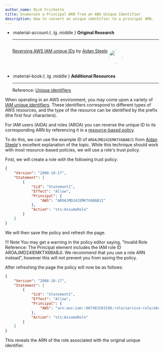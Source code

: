 ```yaml
---
author_name: Nick Frichette
title: Enumerate a Principal ARN from an AWS Unique Identifier
description: How to convert an unique identifier to a principal ARN.
---
```


<div class="grid cards" markdown>

-   :material-account:{ .lg .middle } __Original Research__

    ---

    <aside style="display:flex">
    <p><a href="https://awsteele.com/blog/2023/11/19/reversing-aws-iam-unique-ids.html">Reversing AWS IAM unique IDs</a> by <a href="https://twitter.com/__steele">Aidan Steele</a></p>
    <p><img src="https://pbs.twimg.com/profile_images/1199447204311617537/vzdPtfih_400x400.jpg" style="width:44px;height:44px;margin:5px;border-radius:100%;max-width:unset"></img></p>
    </aside>

-   :material-book:{ .lg .middle } __Additional Resources__

    ---

    Reference: [Unique identifiers](https://docs.aws.amazon.com/IAM/latest/UserGuide/reference_identifiers.html#identifiers-unique-ids)

</div>

When operating in an AWS environment, you may come upon a variety of [IAM unique identifiers](https://hackingthe.cloud/aws/general-knowledge/iam-key-identifiers/). These identifiers correspond to different types of AWS resources, and the type of the resource can be identified by the prefix (the first four characters).

For IAM users (AIDA) and roles (AROA) you can reverse the unique ID to its corresponding ARN by referencing it in a [resource-based policy](http://localhost:8000/aws/exploitation/Misconfigured_Resource-Based_Policies/).

To do this, we can use the example ID of `AROAJMD24IEMKTX6BABJI` from [Aidan Steele](https://twitter.com/__steele)'s excellent explanation of the topic. While this technique should work with most resource-based policies, we will use a role's trust policy.

First, we will create a role with the following trust policy:

```json
{
	"Version": "2008-10-17",
	"Statement": [
		{
			"Sid": "Statement1",
			"Effect": "Allow",
			"Principal": {
				"AWS": "AROAJMD24IEMKTX6BABJI"
			},
			"Action": "sts:AssumeRole"
		}
	]
}
```

We will then save the policy and refresh the page. 

!!! Note
    You may get a warning in the policy editor saying, "Invalid Role Reference: The Principal element includes the IAM role ID AROAJMD24IEMKTX6BABJI. We recommend that you use a role ARN instead", however this will not prevent you from saving the policy.

After refreshing the page the policy will now be as follows:

```json
{
    "Version": "2008-10-17",
    "Statement": [
        {
            "Sid": "Statement1",
            "Effect": "Allow",
            "Principal": {
                "AWS": "arn:aws:iam::607481581596:role/service-role/abctestrole"
            },
            "Action": "sts:AssumeRole"
        }
    ]
}
```

This reveals the ARN of the role associated with the original unique identifier.
